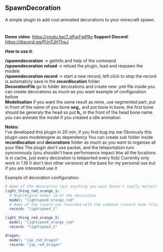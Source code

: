 SpawnDecoration
----------------
A simple plugin to add cool animated decorations to your minecraft spawn.

#
**Demo video**: https://youtu.be/7_gPurFwPRg
**Support Discord**: https://discord.gg/PUnTJHThxJ

**How to use it**:

**/spawndecoration** -> getInfo and help of the command  
**/spawndecoration reload** -> reload the plugin, load and respawn the models  
**/spawndecoration record <RecordName>** -> start a new record,
left click to stop the record is automaticly save in the **recordlocation**
folder  
**DecorationFile** go to folder decorations and create new .yml file inside you can create
decorations as much as you want example of configuration bellow  
**Modelisation** if you want the same result as mine, use segmented part,
put in front of the name of you bone **seg_** and put bone in bone, the first bone
should be generaly the head so put **h_** in the front of the head bone name
you can animate the model if you created a idle animation

**Notes:**  
I've developed this plugin in 20 min, if you find bug mp me
Obviously this plugin uses modelengine as dependency
You can create sub folder inside **recordlocation** and **decorations** folder
as much as you want to organise all your files
The plugin don't use packet, and the teleportation turn syncronously (you shouldn't have performance impact btw all the locations is in cache, just every decoration is teleported every tick)
Currently only work in 1.19 (I don't test other versions) at the base for my personal use but if you are interested use it

Example of decoration configuration:

```yaml
# Name of the decoration (put anything you want doesn't really matter)
light_thing_red_orange_1:
  # ModelEngine model id of the decoration
  model: "lightspeed_orange_red"
  # Name of the record you recorded with the command (record name file)
  record: "lightspeed_1"

light_thing_red_orange_2:
  model: "lightspeed_orange_red"
  record: "lightspeed_2"

dragon:
  model: "jap_red_dragon"
  record: "jap_red_dragon"
```